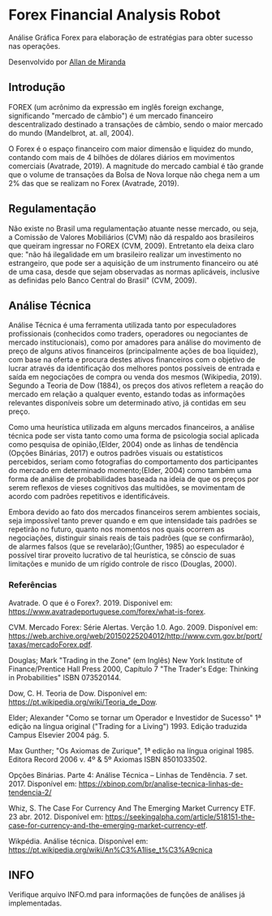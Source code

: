﻿# Forex Financial Analysis Robot
Análise Gráfica Forex para elaboração de estratégias para obter sucesso nas operações.

Desenvolvido por [Allan de Miranda](https://www.linkedin.com/in/allandemiranda/)

## Introdução

FOREX (um acrônimo da expressão em inglês foreign exchange, significando "mercado de câmbio") é um mercado financeiro descentralizado destinado a transações de câmbio, sendo o maior mercado do mundo (Mandelbrot, at. all, 2004).

O Forex é o espaço financeiro com maior dimensão e liquidez do mundo, contando com mais de 4 bilhões de dólares diários em movimentos comerciais (Avatrade, 2019). A magnitude do mercado cambial é tão grande que o volume de transações da Bolsa de Nova Iorque não chega nem a um 2% das que se realizam no Forex (Avatrade, 2019).

## Regulamentação

Não existe no Brasil uma regulamentação atuante nesse mercado, ou seja, a Comissão de Valores Mobiliários (CVM) não dá respaldo aos brasileiros que queiram ingressar no FOREX (CVM, 2009). Entretanto ela deixa claro que: "não há ilegalidade em um brasileiro realizar um investimento no estrangeiro, que pode ser a aquisição de um instrumento financeiro ou até de uma casa, desde que sejam observadas as normas aplicáveis, inclusive as definidas pelo Banco Central do Brasil" (CVM, 2009).

## Análise Técnica

Análise Técnica é uma ferramenta utilizada tanto por especuladores profissionais (conhecidos como traders, operadores ou negociantes de mercado institucionais), como por amadores para análise do movimento de preço de alguns ativos financeiros (principalmente ações de boa liquidez), com base na oferta e procura destes ativos financeiros com o objetivo de lucrar através da identificação dos melhores pontos possíveis de entrada e saída em negociações de compra ou venda dos mesmos (Wikipedia, 2019). Segundo a Teoria de Dow (1884), os preços dos ativos refletem a reação do mercado em relação a qualquer evento, estando todas as informações relevantes disponíveis sobre um determinado ativo, já contidas em seu preço.

Como uma heurística utilizada em alguns mercados financeiros, a análise técnica pode ser vista tanto como uma forma de psicologia social aplicada como pesquisa de opinião,(Elder, 2004) onde as linhas de tendência (Opções Binárias, 2017) e outros padrões visuais ou estatísticos percebidos, seriam como fotografias do comportamento dos participantes do mercado em determinado momento;(Elder, 2004) como também uma forma de análise de probabilidades baseada na ideia de que os preços por serem reflexos de vieses cognitivos das multidões, se movimentam de acordo com padrões repetitivos e identificáveis. 

Embora devido ao fato dos mercados financeiros serem ambientes sociais, seja impossível tanto prever quando e em que intensidade tais padrões se repetirão no futuro, quanto nos momentos nos quais ocorrem as negociações, distinguir sinais reais de tais padrões (que se confirmarão), de alarmes falsos (que se revelarão);(Gunther, 1985) ao especulador é possível tirar proveito lucrativo de tal heurística, se cônscio de suas limitações e munido de um rígido controle de risco (Douglas, 2000).

### Referências

Avatrade. O que é o Forex?. 2019. Disponivel em: <https://www.avatradeportuguese.com/forex/what-is-forex>.

CVM. Mercado Forex: Série Alertas. Verção 1.0. Ago. 2009. Disponível em: <https://web.archive.org/web/20150225204012/http://www.cvm.gov.br/port/taxas/mercadoForex.pdf>.

Douglas; Mark "Trading in the Zone" (em Inglês) New York Institute of Finance/Prentice Hall Press 2000, Capítulo 7 "The Trader's Edge: Thinking in Probabilities" ISBN 073520144.

Dow, C. H. Teoria de Dow. Disponível em: <https://pt.wikipedia.org/wiki/Teoria_de_Dow>.

Elder; Alexander "Como se tornar um Operador e Investidor de Sucesso" 1ª edição na língua original ("Trading for a Living") 1993. Edição traduzida Campus Elsevier 2004 pág. 5.

Max Gunther; "Os Axiomas de Zurique", 1ª edição na língua original 1985. Editora Record 2006 v. 4º & 5º Axiomas ISBN 8501033502.

Opções Binárias. Parte 4: Análise Técnica – Linhas de Tendência. 7 set. 2017. Disponível em: <https://xbinop.com/br/analise-tecnica-linhas-de-tendencia-2/> 

Whiz, S. The Case For Currency And The Emerging Market Currency ETF. 23 abr. 2012. Disponível em: <https://seekingalpha.com/article/518151-the-case-for-currency-and-the-emerging-market-currency-etf>.

Wikpédia. Análise técnica. Disponível em: <https://pt.wikipedia.org/wiki/An%C3%A1lise_t%C3%A9cnica>

## INFO

Verifique arquivo INFO.md para informações de funções de análises já implementadas.


